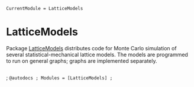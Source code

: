 ```@meta
CurrentModule = LatticeModels
```

# LatticeModels

Package [LatticeModels](https://github.com/tgrigera/LatticeModels.jl) distributes code for Monte Carlo simulation of several statistical-mechanical lattice models.  The models are programmed to run on general graphs; graphs are implemented separately.



```@index
```

; ```@autodocs
; Modules = [LatticeModels]
; ```
